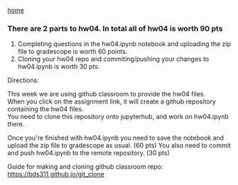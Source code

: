 [home](./index.md)
### There are 2 parts to hw04. In total all of hw04 is worth 90 pts

1. Completing questions in the hw04.ipynb notebook and uploading the zip file to gradescope is worth 60 points.
2. Cloning your hw04 repo and commiting/pushing your changes to hw04.ipynb is worth 30 pts.


Directions:

This week we are using github classroom to provide the hw04 files.  
When you click on the assignment link, it will create a github repository containing the hw04 files.  
You need to clone this repository onto jupyterhub, and work on hw04.ipynb there.  

Once you're finished with hw04.ipynb you need to save the notebook and upload the zip file to gradescope as usual. (60 pts)
You also need to commit and push hw04.ipynb to the remote repository. (30 pts)

Guide for making and cloning github classroom repo: https://bds311.github.io/git_clone



